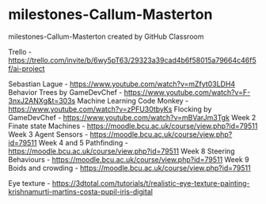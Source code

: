 # milestones-Callum-Masterton
milestones-Callum-Masterton created by GitHub Classroom

Trello - https://trello.com/invite/b/6wy5pT63/29323a39cad4b6f58015a79664c46f5f/ai-project

Sebastian Lague - https://www.youtube.com/watch?v=mZfyt03LDH4
Behavior Trees by GameDevChef - https://www.youtube.com/watch?v=F-3nxJ2ANXg&t=303s
Machine Learning Code Monkey - https://www.youtube.com/watch?v=zPFU30tbyKs
Flocking by GameDevChef - https://www.youtube.com/watch?v=mBVarJm3Tgk
Week 2 Finate state Machines - https://moodle.bcu.ac.uk/course/view.php?id=79511
Week 3 Agent Sensors - https://moodle.bcu.ac.uk/course/view.php?id=79511
Week 4 and 5 Pathfinding - https://moodle.bcu.ac.uk/course/view.php?id=79511
Week 8 Steering Behaviours - https://moodle.bcu.ac.uk/course/view.php?id=79511
Week 9 Boids and crowding - https://moodle.bcu.ac.uk/course/view.php?id=79511


Eye texture - https://3dtotal.com/tutorials/t/realistic-eye-texture-painting-krishnamurti-martins-costa-pupil-iris-digital